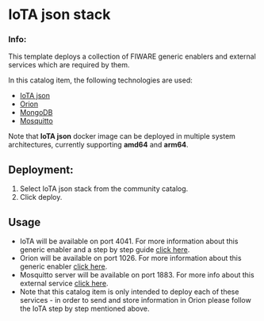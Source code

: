 # IoTA json stack

### Info:

This template deploys a collection of FIWARE generic enablers and external services which are required by them.

In this catalog item, the following technologies are used:

* [IoTA json](https://github.com/telefonicaid/iotagent-json)
* [Orion](https://github.com/telefonicaid/fiware-orion) 
* [MongoDB](https://github.com/mongodb/mongo) 
* [Mosquitto](https://github.com/eclipse/mosquitto)

Note that **IoTA json** docker image can be deployed in multiple system architectures, currently supporting **amd64** and **arm64**.

## Deployment:
1. Select IoTA json stack from the community catalog.
2. Click deploy.

## Usage
* IoTA will be available on port 4041. For more information about this generic enabler and a step by step guide [click here](https://github.com/telefonicaid/iotagent-json/blob/master/docs/stepbystep.md).
* Orion will be available on port 1026. For more information about this generic enabler [click here](https://fiware-orion.readthedocs.io/en/master/).
* Mosquitto server will be available on port 1883. For more info about this external service [click here](https://mosquitto.org/).
* Note that this catalog item is only intended to deploy each of these services - in order to send and store information in Orion please follow the IoTA step by step mentioned above. 

